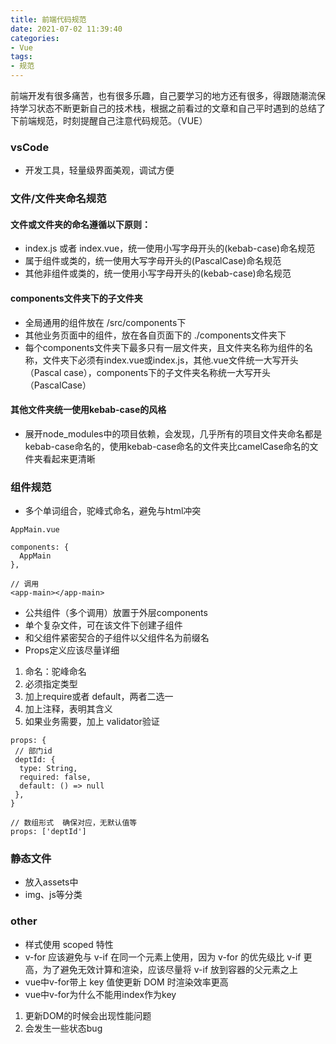 ```yaml
---
title: 前端代码规范
date: 2021-07-02 11:39:40
categories:
- Vue
tags:
- 规范
---
```


前端开发有很多痛苦，也有很多乐趣，自己要学习的地方还有很多，得跟随潮流保持学习状态不断更新自己的技术栈，根据之前看过的文章和自己平时遇到的总结了下前端规范，时刻提醒自己注意代码规范。（VUE）
<!--more-->
### vsCode
- 开发工具，轻量级界面美观，调试方便

### 文件/文件夹命名规范
#### 文件或文件夹的命名遵循以下原则：
- index.js 或者 index.vue，统一使用小写字母开头的(kebab-case)命名规范
- 属于组件或类的，统一使用大写字母开头的(PascalCase)命名规范
- 其他非组件或类的，统一使用小写字母开头的(kebab-case)命名规范

#### components文件夹下的子文件夹
- 全局通用的组件放在 /src/components下
- 其他业务页面中的组件，放在各自页面下的 ./components文件夹下
- 每个components文件夹下最多只有一层文件夹，且文件夹名称为组件的名称，文件夹下必须有index.vue或index.js，其他.vue文件统一大写开头（Pascal case），components下的子文件夹名称统一大写开头（PascalCase）

#### 其他文件夹统一使用kebab-case的风格
- 展开node_modules中的项目依赖，会发现，几乎所有的项目文件夹命名都是 kebab-case命名的，使用kebab-case命名的文件夹比camelCase命名的文件夹看起来更清晰

### 组件规范
- 多个单词组合，驼峰式命名，避免与html冲突
```
AppMain.vue

components: {
  AppMain
},

// 调用
<app-main></app-main>
```
- 公共组件（多个调用）放置于外层components
- 单个复杂文件，可在该文件下创建子组件
- 和父组件紧密契合的子组件以父组件名为前缀名
- Props定义应该尽量详细
 1. 命名：驼峰命名
 2. 必须指定类型
 3. 加上require或者 default，两者二选一
 4. 加上注释，表明其含义
 5. 如果业务需要，加上 validator验证
 ```
 props: {
  // 部门id
  deptId: {
   type: String,
   required: false,
   default: () => null
  },
 }
 
 // 数组形式  确保对应，无默认值等
 props: ['deptId']
 ```

### 静态文件
- 放入assets中
- img、js等分类

### other
- 样式使用 scoped 特性
- v-for 应该避免与 v-if 在同一个元素上使用，因为 v-for 的优先级比 v-if 更高，为了避免无效计算和渲染，应该尽量将 v-if 放到容器的父元素之上
- vue中v-for带上 key 值使更新 DOM 时渲染效率更高
- vue中v-for为什么不能用index作为key
 1. 更新DOM的时候会出现性能问题
 2. 会发生一些状态bug
   
